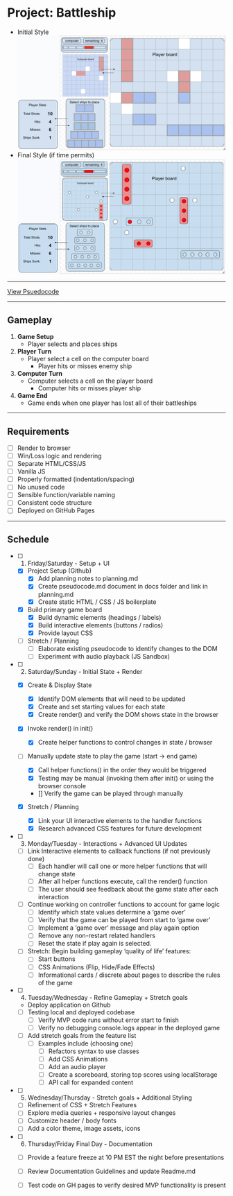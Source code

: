 
# Project: Battleship
* Initial Style
![](./wireframe-initial.png)
* Final Style (if time permits)
![](./wireframe-final.png)
---
[View Psuedocode](./pseudocode.md)

---
## Gameplay
1. **Game Setup**
    * Player selects and places ships
2. **Player Turn**
    * Player select a cell on the computer board
        * Player hits or misses enemy ship
3. **Computer Turn**
    * Computer selects a cell on the player board
        * Computer hits or misses player ship
4. **Game End**
    * Game ends when one player has lost all of their battleships
---

## Requirements
- [ ] Render to browser
- [ ] Win/Loss logic and rendering
- [ ] Separate HTML/CSS/JS
- [ ] Vanilla JS
- [ ] Properly formatted (indentation/spacing)
- [ ] No unused code
- [ ] Sensible function/variable naming
- [ ] Consistent code structure
- [ ] Deployed on GitHub Pages
---
## Schedule
- [ ] 1. Friday/Saturday - Setup + UI

   - [x] Project Setup (Github)
     - [x] Add planning notes to planning.md
     - [x] Create pseudocode.md document in docs folder and link in planning.md
     - [x] Create static HTML / CSS / JS boilerplate

   - [x] Build primary game board
     - [x] Build dynamic elements (headings / labels)
     - [x] Build interactive elements (buttons / radios)
     - [x] Provide layout CSS

   - [ ] Stretch / Planning
     - [ ] Elaborate existing pseudocode to identify changes to the DOM
     - [ ] Experiment with audio playback (JS Sandbox)

- [ ] 2. Saturday/Sunday - Initial State + Render

   - [x] Create & Display State
     - [x] Identify DOM elements that will need to be updated
     - [x] Create and set starting values for each state
     - [x] Create render() and verify the DOM shows state in the browser

   - [x] Invoke render() in init()
     - [x] Create helper functions to control changes in state / browser

   - [ ] Manually update state to play the game (start -> end game)
     - [x] Call helper functions() in the order they would be triggered
     - [x] Testing may be manual (invoking them after init() or using the browser console
     - [] Verify the game can be played through manually

   - [x] Stretch / Planning
     - [x] Link your UI interactive elements to the handler functions
     - [x] Research advanced CSS features for future development

- [ ] 3. Monday/Tuesday - Interactions + Advanced UI Updates

   - [ ] Link Interactive elements to callback functions (if not previously done)
     - [ ] Each handler will call one or more helper functions that will change state
     - [ ] After all helper functions execute, call the render() function
     - [ ] The user should see feedback about the game state after each interaction

   - [ ] Continue working on controller functions to account for game logic
     - [ ] Identify which state values determine a ‘game over’ 
     - [ ] Verify that the game can be played from start to ‘game over’
     - [ ] Implement a ‘game over’ message and play again option
     - [ ] Remove any non-restart related handlers
     - [ ] Reset the state if play again is selected.

   - [ ] Stretch: Begin building gameplay ‘quality of life’ features:
     - [ ] Start buttons
     - [ ] CSS Animations (Flip, Hide/Fade Effects)
     - [ ] Informational cards / discrete about pages to describe the rules of the game

- [ ] 4. Tuesday/Wednesday - Refine Gameplay + Stretch goals
   * Deploy application on Github

   - [ ] Testing local and deployed codebase
     - [ ] Verify MVP code runs without error start to finish
     - [ ] Verify no debugging console.logs appear in the deployed game

   - [ ] Add stretch goals from the feature list
     - [ ] Examples include (choosing one)
       - [ ] Refactors syntax to use classes
       - [ ] Add CSS Animations
       - [ ] Add an audio player
       - [ ] Create a scoreboard, storing top scores using localStorage
       - [ ] API call for expanded content

- [ ] 5. Wednesday/Thursday - Stretch goals + Additional Styling

   - [ ] Refinement of CSS + Stretch Features
   - [ ] Explore media queries + responsive layout changes
   - [ ] Customize header / body fonts
   - [ ] Add a color theme, image assets, icons

- [ ] 6. Thursday/Friday Final Day - Documentation

   - [ ] Provide a feature freeze at 10 PM EST the night before presentations

   - [ ] Review Documentation Guidelines and update Readme.md

   - [ ] Test code on GH pages to verify desired MVP functionality is present
